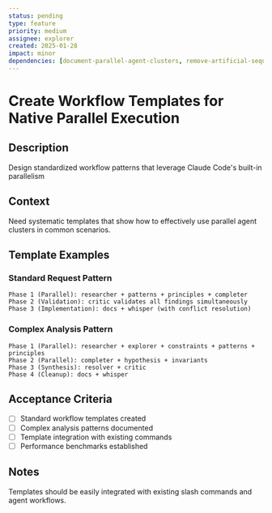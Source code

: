 ```yaml
---
status: pending
type: feature
priority: medium
assignee: explorer
created: 2025-01-28
impact: minor
dependencies: [document-parallel-agent-clusters, remove-artificial-sequential-dependencies]
---
```


# Create Workflow Templates for Native Parallel Execution

## Description
Design standardized workflow patterns that leverage Claude Code's built-in parallelism

## Context
Need systematic templates that show how to effectively use parallel agent clusters in common scenarios.

## Template Examples

### Standard Request Pattern
```
Phase 1 (Parallel): researcher + patterns + principles + completer
Phase 2 (Validation): critic validates all findings simultaneously
Phase 3 (Implementation): docs + whisper (with conflict resolution)
```

### Complex Analysis Pattern
```
Phase 1 (Parallel): researcher + explorer + constraints + patterns + principles
Phase 2 (Parallel): completer + hypothesis + invariants
Phase 3 (Synthesis): resolver + critic
Phase 4 (Cleanup): docs + whisper
```

## Acceptance Criteria
- [ ] Standard workflow templates created
- [ ] Complex analysis patterns documented
- [ ] Template integration with existing commands
- [ ] Performance benchmarks established

## Notes
Templates should be easily integrated with existing slash commands and agent workflows.